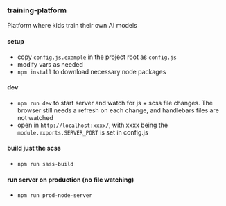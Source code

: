 ### training-platform
Platform where kids train their own AI models 

#### setup

- copy `config.js.example` in the project root as `config.js`
- modify vars as needed
- `npm install` to download necessary node packages

#### dev
- `npm run dev` to start server and watch for js + scss file changes. The browser still needs a refresh on each change, and handlebars files are not watched
- open in `http://localhost:xxxx/`, with xxxx being the `module.exports.SERVER_PORT` is set in config.js  

#### build just the scss
- `npm run sass-build` 

#### run server on production (no file watching)
- `npm run prod-node-server`

